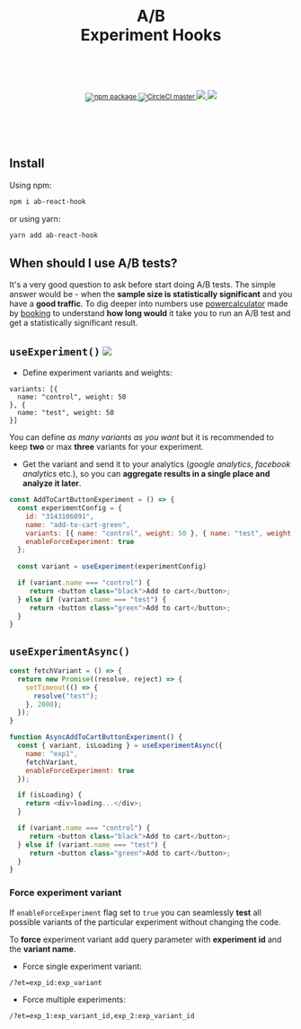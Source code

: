<div align="center">
  <h1>
    <br/>
    <br/>
    A/B
    <br/>
    Experiment Hooks
    <br />
    <br />
  </h1>
  <sup>
    <br />
    <br />
    <a href="https://www.npmjs.com/package/ab-react-hook">
      <img src="https://img.shields.io/npm/v/ab-react-hook.svg" alt="npm package" />
    </a>
    <a href="https://circleci.com/gh/ju1i4n/ab-react-hook">
      <img src="https://img.shields.io/circleci/project/ju1i4n/ab-react-hook/master.svg" alt="CircleCI master" />
    </a>
    <a href="https://codecov.io/gh/ju1i4n/ab-react-hook">
      <img src="https://codecov.io/gh/ju1i4n/ab-react-hook/branch/master/graph/badge.svg" />
    </a>
    <a href="https://codesandbox.io/embed/ab-react-hook-playground-4crjn">
      <img src="https://img.shields.io/badge/demo-%20%20%20%F0%9F%9A%80-green.svg" />
    </a>
    <br />
  </sup>
  <br />
  <br />
</div>
<br />
<br />

## Install

Using npm:

```sh
npm i ab-react-hook
```

or using yarn:

```sh
yarn add ab-react-hook
```


## When should I use A/B tests?

It's a very good question to ask before start doing A/B tests. The simple answer would be - when the **sample size is statistically significant** and you have a **good traffic**. To dig deeper into numbers use [powercalculator](https://bookingcom.github.io/powercalculator/) made by [booking](https://bookingcom.github.io) to understand **how long would** it take you to run an A/B test and get a statistically significant result.


## ```useExperiment()``` [![][img-demo]](https://codesandbox.io/embed/ab-react-hook-playground-4crjn)


- Define experiment variants and weights:
```
variants: [{
  name: "control", weight: 50 
}, {
  name: "test", weight: 50
}]
```
You can define *as many variants as you want* but it is recommended to keep **two** or max **three** variants for your experiment.
- Get the variant and send it to your analytics (_google analytics_, _facebook analytics_ etc.), so you can **aggregate results in a single place and analyze it later**.


```js
const AddToCartButtonExperiment = () => {
  const experimentConfig = {
    id: "3143106091",
    name: "add-to-cart-green",
    variants: [{ name: "control", weight: 50 }, { name: "test", weight: 50 }]
    enableForceExperiment: true
  };
 
  const variant = useExperiment(experimentConfig)

  if (variant.name === "control") {
     return <button class="black">Add to cart</button>;
  } else if (variant.name === "test") {
     return <button class="green">Add to cart</button>;
  }
}
```


## ```useExperimentAsync()```

```js
const fetchVariant = () => {
  return new Promise((resolve, reject) => {
    setTimeout(() => {
      resolve("test");
    }, 2000);
  });
}

function AsyncAddToCartButtonExperiment() {
  const { variant, isLoading } = useExperimentAsync({
    name: "exp1",
    fetchVariant,
    enableForceExperiment: true
  });

  if (isLoading) {
    return <div>loading...</div>;
  }

  if (variant.name === "control") {
     return <button class="black">Add to cart</button>;
  } else if (variant.name === "test") {
     return <button class="green">Add to cart</button>;
  }
}

```

### Force experiment variant

If `enableForceExperiment` flag set to `true` you can seamlessly **test** all possible variants of the particular experiment without changing the code.


To **force** experiment variant add query parameter with **experiment id** and the **variant name**.

- Force single experiment variant:
```
/?et=exp_id:exp_variant
```

- Force multiple experiments:
```
/?et=exp_1:exp_variant_id,exp_2:exp_variant_id
```

[img-demo]: https://img.shields.io/badge/demo-%20%20%20%F0%9F%9A%80-green.svg

